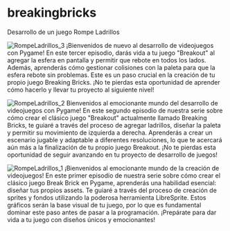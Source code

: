# breakingbricks

Desarrollo de un juego Rompe Ladrillos 

![RompeLadrillos_3](https://github.com/mectoys/breakingbricks/assets/7143758/1a011540-815b-48f6-b75d-3864d5435173)
¡Bienvenidos de nuevo al  desarrollo de videojuegos con Pygame! En este tercer episodio, darás vida a tu juego "Breakout" al agregar la esfera en pantalla y permitir que rebote en todos los lados. Además, aprenderás cómo gestionar colisiones con la paleta para que la esfera rebote sin problemas. Este es un paso crucial en la creación de tu propio juego Breaking Bricks. ¡No te pierdas esta oportunidad de aprender cómo hacerlo y llevar tu proyecto al siguiente nivel!

![RompeLadrillos_2](https://github.com/mectoys/breakingbricks/assets/7143758/42bf0594-236b-4fee-a721-7f26706b70a6)
Bienvenidos al emocionante mundo del desarrollo de videojuegos con Pygame! En este segundo episodio de nuestra serie sobre cómo crear el clásico juego "Breakout" actualmente llamado Breaking Bricks, te guiaré a través del proceso de agregar ladrillos, diseñar la paleta y permitir su movimiento de izquierda a derecha. Aprenderás a crear un escenario jugable y adaptable a diferentes resoluciones, lo que te acercará aún más a la finalización de tu propio juego Breakout. ¡No te pierdas esta oportunidad de seguir avanzando en tu proyecto de desarrollo de juegos!

![RompeLadrillos_1](https://github.com/mectoys/breakingbricks/assets/7143758/3d28e607-317f-4b92-b244-374f4eb16694)
¡Bienvenidos al emocionante mundo de la creación de videojuegos! En este primer episodio de nuestra serie sobre cómo crear el clásico juego Break Brick en Pygame, aprenderás una habilidad esencial: diseñar tus propios assets. Te guiaré a través del proceso de creación de sprites y fondos utilizando la poderosa herramienta LibreSprite. Estos gráficos serán la base visual de tu juego, por lo que es fundamental dominar este paso antes de pasar a la programación. ¡Prepárate para dar vida a tu juego con diseños únicos y emocionantes!
